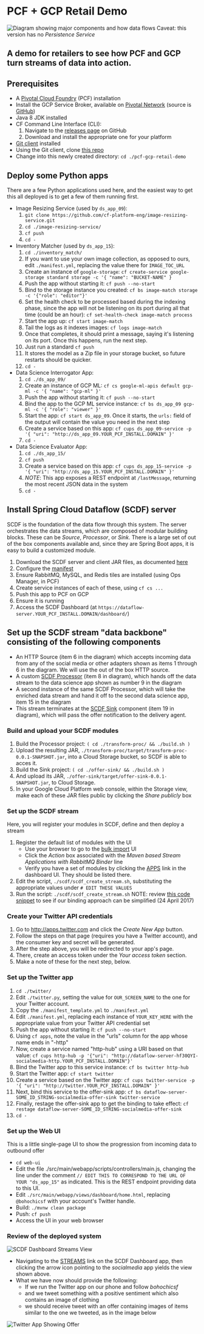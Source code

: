 # PCF + GCP Retail Demo

![Diagram showing major components and how data flows](./images/data_flow_diagram.png)
Caveat: this version has no _Persistence Service_

## A demo for retailers to see how PCF and GCP turn streams of data into action. 

## Prerequisites

* A [Pivotal Cloud Foundry](https://pivotal.io/platform) (PCF) installation
* Install the GCP Service Broker, available on [Pivotal Network](https://network.pivotal.io/products/gcp-service-broker/)
  (source is [GitHub](https://github.com/GoogleCloudPlatform/gcp-service-broker))
* Java 8 JDK installed
* CF Command Line Interface (CLI):
    1. Navigate to the [releases page](https://github.com/cloudfoundry/cli/releases) on GitHub
    1. Download and install the appropriate one for your platform
* [Git client](https://git-scm.com/downloads) installed
* Using the Git client, clone [this repo](https://github.com/mgoddard-pivotal/pcf-gcp-retail-demo)
* Change into this newly created directory: `cd ./pcf-gcp-retail-demo`

## Deploy some Python apps

There are a few Python applications used here, and the easiest way to get this all deployed
is to get a few of them running first.

* Image Resizing Service (used by `ds_app_09`):
    1. `git clone https://github.com/cf-platform-eng/image-resizing-service.git`
    1. `cd ./image-resizing-service/`
    1. `cf push`
    1. `cd -`
* Inventory Matcher (used by `ds_app_15`):
    1. `cd ./inventory_match/`
    1. If you want to use your own image collection, as opposed to ours, edit `./manifest.yml`, replacing the value there for `IMAGE_TOC_URL`
    1. Create an instance of `google-storage`: `cf create-service google-storage standard storage -c '{ "name": "BUCKET-NAME" }`
    1. Push the app without starting it: `cf push --no-start`
    1. Bind to the storage instance you created: `cf bs image-match storage -c '{"role": "editor"}'`
    1. Set the health check to be processed based during the indexing phase, since the app will not be listening on its port during all that time (could be an hour): `cf set-health-check image-match process`
    1. Start the app up: `cf start image-match`
    1. Tail the logs as it indexes images: `cf logs image-match`
    1. Once that completes, it should print a message, saying it's listening on its port.  Once this happens, run the next step.
    1. Just run a standard `cf push`
    1. It stores the model as a Zip file in your storage bucket, so future restarts should be quicker.
    1. `cd -`
* Data Science Interrogator App:
    1. `cd ./ds_app_09/`
    1. Create an instance of GCP ML: `cf cs google-ml-apis default gcp-ml -c '{ "name": "gcp-ml" }'`
    1. Push the app without starting it: `cf push --no-start`
    1. Bind the app to the GCP ML service instance: `cf bs ds_app_09 gcp-ml -c '{ "role": "viewer" }'`
    1. Start the app: `cf start ds_app_09`. Once it starts, the `urls:` field of the output will contain the value you need in the next step
    1. Create a service based on this app: `cf cups ds_app_09-service -p '{ "uri": "http://ds_app_09.YOUR_PCF_INSTALL.DOMAIN" }'`
    1. `cd -`
* Data Science Evaluator App:
    1. `cd ./ds_app_15/`
    1. `cf push`
    1. Create a service based on this app: `cf cups ds_app_15-service -p '{ "uri": "http://ds_app_15.YOUR_PCF_INSTALL.DOMAIN" }'`
    1. *NOTE*: This app exposes a REST endpoint at `/lastMessage`, returning the most recent JSON data in the system
    1. `cd -`

## Install Spring Cloud Dataflow (SCDF) server

SCDF is the foundation of the data flow through this system.  The server orchestrates the data streams,
which are composed of modular building blocks.  These can be _Source_, _Processor_, or _Sink_.  There
is a large set of out of the box components available and, since they are Spring Boot apps, it is easy
to build a customized module.

1. Download the SCDF server and client JAR files, as documented [here](http://docs.spring.io/spring-cloud-dataflow-server-cloudfoundry/docs/current-SNAPSHOT/reference/html/_deploying_on_cloud_foundry.html#_download_the_spring_cloud_data_flow_server_and_shell_apps)
1. Configure the [manifest](./scdf/scdf_server_manifest.yml)
1. Ensure RabbitMQ, MySQL, and Redis tiles are installed (using Ops Manager, in PCF)
1. Create service instances of each of these, using `cf cs ...`
1. Push this app to PCF on GCP
1. Ensure it is running
1. Access the SCDF Dashboard (at `https://dataflow-server.YOUR_PCF_INSTALL.DOMAIN/dashboard/`)

## Set up the SCDF stream "data backbone" consisting of the following components
* An HTTP Source (item 6 in the diagram) which accepts incoming data from any of the social media or other
  adapters shown as items 1 through 6 in the diagram. We will use the out of the box HTTP source.
* A custom [SCDF Processor](./transform-proc) (item 8 in diagram), which hands off the data stream to the
  data science app shown as number 9 in the diagram
* A second instance of the same SCDF Processor, which will take the enriched data stream and hand it off
  to the second data science app, item 15 in the diagram
* This stream terminates at the [SCDF Sink](./offer-sink) component (item 19 in diagram), which will pass
  the offer notification to the delivery agent.

### Build and upload your SCDF modules
1. Build the Processor project: `( cd ./transform-proc/ && ./build.sh )`
1. Upload the resulting JAR, `./transform-proc/target/transform-proc-0.0.1-SNAPSHOT.jar`, into a Cloud Storage bucket,
   so SCDF is able to acces it.
1. Build the Sink project: `( cd ./offer-sink/ && ./build.sh )`
1. And upload its JAR, `./offer-sink/target/offer-sink-0.0.1-SNAPSHOT.jar`, to Cloud Storage.
1. In your Google Cloud Platform web console, within the Storage view, make each of these JAR files public by
   clicking the _Share publicly_ box

### Set up the SCDF stream
Here, you will register your modules in SCDF, define and then deploy a stream
1. Register the default list of modules with the UI
    * Use your browser to go to the [bulk import](http://dataflow-server.apps.YOUR_PCF_INSTALL.DOMAIN/dashboard/index.html#/apps/bulk-import-apps) UI
    * Click the _Action_ box associated with the _Maven based Stream Applications with RabbitMQ Binder_ line
    * Verify you have a set of modules by clicking the [APPS](http://dataflow-server.apps.YOUR_PCF_INSTALL/dashboard/index.html#/apps/apps) link in the dashboard UI.  They should be listed there.
1. Edit the script, `./scdf/scdf_create_stream.sh`, substituting the appropriate values under `# EDIT THESE VALUES`
1. Run the script: `./scdf/scdf_create_stream.sh`
NOTE: review [this code snippet](https://github.com/spring-cloud/spring-cloud-connectors/blob/3592f34bf3ea9091e5fbe052451d248d930ddd66/spring-cloud-core/src/main/java/org/springframework/cloud/Cloud.java#L193-L202) to see if our binding approach can be simplified (24 April 2017)

### Create your Twitter API credentials
1. Go to http://apps.twitter.com and click the _Create New App_ button.
1. Follow the steps on that page (requires you have a Twitter account), and the consumer key and secret will be generated.
1. After the step above, you will be redirected to your app's page.
1. There, create an access token under the _Your access token_ section.
1. Make a note of these for the next step, below.
 
### Set up the Twitter app
1. `cd ./twitter/`
1. Edit `./twitter.py`, setting the value for `OUR_SCREEN_NAME` to the one for your Twitter account.
1. Copy the `./manifest_template.yml` to `./manifest.yml`
1. Edit `./manifest.yml`, replacing each instance of `YOUR_KEY_HERE` with the appropriate value from your Twitter API credential set
1. Push the app without starting it: `cf push --no-start`
1. Using `cf apps`, note the value in the "urls" column for the app whose name ends in "-http"
1. Now, create a service named "http-hub" using a URI based on that value: `cf cups http-hub -p '{"uri": "http://dataflow-server-hf30QYI-socialmedia-http.YOUR_PCF_INSTALL.DOMAIN"}'`
1. Bind the Twitter app to this service instance: `cf bs twitter http-hub`
1. Start the Twitter app: `cf start twitter`
1. Create a service based on the Twitter app: `cf cups twitter-service -p '{ "uri": "http://twitter.YOUR_PCF_INSTALL.DOMAIN" }'`
1. Next, bind this service to the offer-sink app: `cf bs dataflow-server-SOME_ID_STRING-socialmedia-offer-sink twitter-service`
1. Finally, restage the offer-sink app to get the binding to take effect: `cf restage dataflow-server-SOME_ID_STRING-socialmedia-offer-sink`
1. `cd -`

### Set up the Web UI
This is a little single-page UI to show the progression from incoming data to outbound offer
* `cd web-ui`
* Edit the file ./src/main/webapp/scripts/controllers/main.js, changing the line under the comment `// EDIT THIS TO CORRESPOND TO THE URL OF YOUR "ds_app_15"` as indicated.  This is the REST endpoint providing data to this UI.
* Edit `./src/main/webapp/views/dashboard/home.html`, replacing `@bohochicsf` with your account's Twitter handle.
* Build: `./mvnw clean package`
* Push: `cf push`
* Access the UI in your web browser

### Review of the deployed system

![SCDF Dashboard Streams View](./images/deployed-stream.png)

* Navigating to the [STREAMS](http://dataflow-server.apps.YOUR_PCF_INSTALL.DOMAIN/dashboard/index.html#/streams/definitions)
  link on the SCDF Dashboard app, then clicking the arrow icon pointing to the _socialmedia_ app
  yields the view shown above.
* What we have now should provide the following:
    * If we run the Twitter app on our phone and follow _bohochicsf_
    * and we tweet something with a positive sentiment which also contains an image of clothing
    * we should receive tweet with an offer containing images of items similar to the one we tweeted, as in the image below

![Twitter App Showing Offer](./images/Tweet_With_Images_Jackets_04.28.2017.png)

